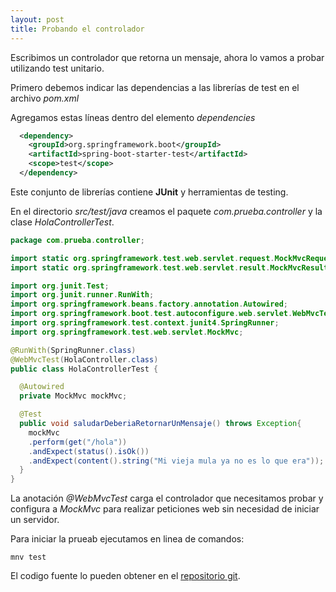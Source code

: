 ```yaml
---
layout: post
title: Probando el controlador
---
```


Escribimos un controlador que retorna un mensaje, ahora lo vamos a probar utilizando test unitario.

Primero debemos indicar las dependencias a las librerías de test en el archivo *pom.xml*

Agregamos estas líneas dentro del elemento *dependencies*

```xml
  <dependency>
    <groupId>org.springframework.boot</groupId>
    <artifactId>spring-boot-starter-test</artifactId>
    <scope>test</scope>
  </dependency>
```

Este conjunto de librerías contiene **JUnit** y herramientas de testing.

En el directorio *src/test/java* creamos el paquete *com.prueba.controller* y la clase *HolaControllerTest*.

```java
package com.prueba.controller;

import static org.springframework.test.web.servlet.request.MockMvcRequestBuilders.*;
import static org.springframework.test.web.servlet.result.MockMvcResultMatchers.*;

import org.junit.Test;
import org.junit.runner.RunWith;
import org.springframework.beans.factory.annotation.Autowired;
import org.springframework.boot.test.autoconfigure.web.servlet.WebMvcTest;
import org.springframework.test.context.junit4.SpringRunner;
import org.springframework.test.web.servlet.MockMvc;

@RunWith(SpringRunner.class)
@WebMvcTest(HolaController.class)
public class HolaControllerTest {

  @Autowired
  private MockMvc mockMvc;

  @Test
  public void saludarDeberiaRetornarUnMensaje() throws Exception{
    mockMvc
    .perform(get("/hola"))
    .andExpect(status().isOk())
    .andExpect(content().string("Mi vieja mula ya no es lo que era"));
  }
}
```

La anotación *@WebMvcTest* carga el controlador que necesitamos probar y configura a *MockMvc* para realizar peticiones web sin necesidad de iniciar un servidor.

Para iniciar la prueab ejecutamos en linea de comandos:

    mnv test

El codigo fuente lo pueden obtener en el [repositorio git](https://github.com/wilgustavo/hola-spring/tree/test-controller).
